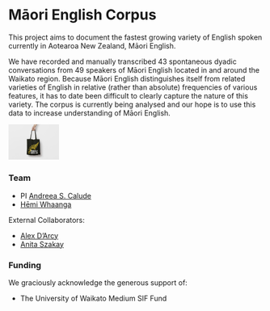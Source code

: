 # Māori English Corpus

This project aims to document the fastest growing variety of English spoken currently in Aotearoa New Zealand, Māori English. 

We have recorded and manually transcribed 43 spontaneous dyadic conversations from 49 speakers of Māori English located in and around the Waikato region. Because Māori English distinguishes itself from related varieties of English in relative (rather than absolute) frequencies of various features, it has to date been difficult to clearly capture the nature of this variety. The corpus is currently being analysed and our hope is to use this data to increase understanding of Māori English.

<img src="../pics/PakNSaveBag.jpg" alt="PakNSave Bag featuring the text 'Proudly Kiwi as'" width="100"/>

### Team

- PI [Andreea S. Calude](https://www.calude.net/andreea/)
- [Hēmi Whaanga](https://www.waikato.ac.nz/fmis/about/staff/hemi)

External Collaborators:
- [Alex D’Arcy](https://www.uvic.ca/humanities/linguistics/people/faculty/darcyalexandra.php)
- [Anita Szakay](https://researchers.mq.edu.au/en/persons/anita-szakay)

### Funding

We graciously acknowledge the generous support of:
- The University of Waikato Medium SIF Fund
